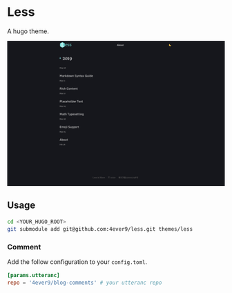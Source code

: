 # Less

A hugo theme.

![Screenshot](https://github.com/4ever9/less/raw/master/images/screenshot.png)

## Usage

```bash
cd <YOUR_HUGO_ROOT>
git submodule add git@github.com:4ever9/less.git themes/less
```

### Comment

Add the follow configuration to your `config.toml`.

```toml
[params.utteranc]
repo = '4ever9/blog-comments' # your utteranc repo
```
